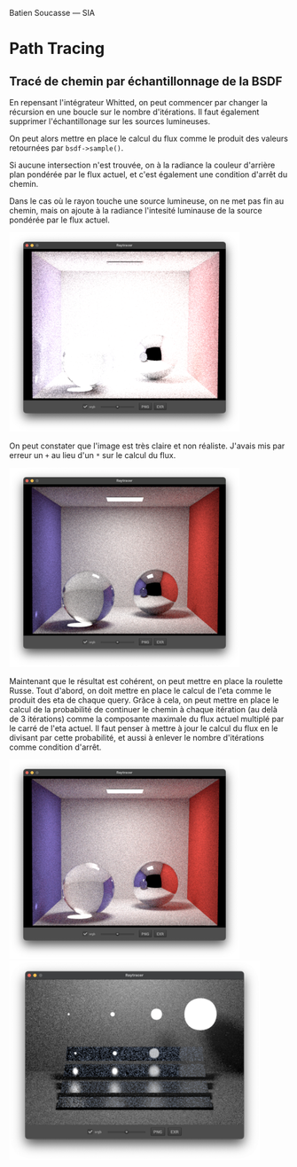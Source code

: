 Batien Soucasse — SIA

# Path Tracing

## Tracé de chemin par échantillonnage de la BSDF

En repensant l'intégrateur Whitted, on peut commencer par changer la récursion en une boucle sur le nombre d'itérations. Il faut également supprimer l'échantillonage sur les sources lumineuses.

On peut alors mettre en place le calcul du flux comme le produit des valeurs retournées par `bsdf->sample()`.

Si aucune intersection n'est trouvée, on à la radiance la couleur d'arrière plan pondérée par le flux actuel, et c'est également une condition d'arrêt du chemin.

Dans le cas où le rayon touche une source lumineuse, on ne met pas fin au chemin, mais on ajoute à la radiance l'intesité luminause de la source pondérée par le flux actuel.

<img src="images/brdf_1.png" alt="images/brdf_1.png" height="360" />

On peut constater que l'image est très claire et non réaliste. J'avais mis par erreur un `+` au lieu d'un `*` sur le calcul du flux.

<img src="images/brdf_2.png" alt="images/brdf_2.png" height="360" />

Maintenant que le résultat est cohérent, on peut mettre en place la roulette Russe. Tout d'abord, on doit mettre en place le calcul de l'eta comme le produit des eta de chaque query. Grâce à cela, on peut mettre en place le calcul de la probabilité de continuer le chemin à chaque itération (au delà de 3 itérations) comme la composante maximale du flux actuel multiplé par le carré de l'eta actuel. Il faut penser à mettre à jour le calcul du flux en le divisant par cette probabilité, et aussi à enlever le nombre d'itérations comme condition d'arrêt.

<img src="images/brdf_3.png" alt="images/brdf_3.png" height="360" />

<img src="images/brdf_4.png" alt="images/brdf_4.png" height="360" />
